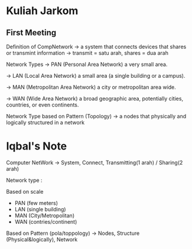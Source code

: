 # Kuliah Jarkom

## First Meeting

Definition of CompNetwork
-> a system that connects devices that shares or transmint information
-> transmit = satu arah, shares = dua arah

Network Types
-> PAN (Personal Area Network)
a very small area.

-> LAN (Local Area Network)
a small area (a single building or a campus).

-> MAN (Metropolitan Area Network)
a city or metropolitan area wide.

-> WAN (Wide Area Network)
a broad geographic area, potentially cities, countries, or even continents.

Network Type based on Pattern (Topology)
-> a nodes that physically and logically structured in a network

# Iqbal's Note

Computer NetWork
-> System, Connect, Transmitting(1 arah) / Sharing(2 arah)

Network type :

Based on scale
- PAN (few meters)
- LAN (single building)
- MAN (City/Metropolitan)
- WAN (contries/continent)

Based on Pattern (pola/toppology)
-> Nodes, Structure (Physical&logically), Network
